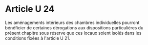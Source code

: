 # Article U 24

Les aménagements intérieurs des chambres individuelles pourront bénéficier de certaines dérogations aux dispositions particulières du présent chapitre sous réserve que ces locaux soient isolés dans les conditions fixées à l'article U 21.
